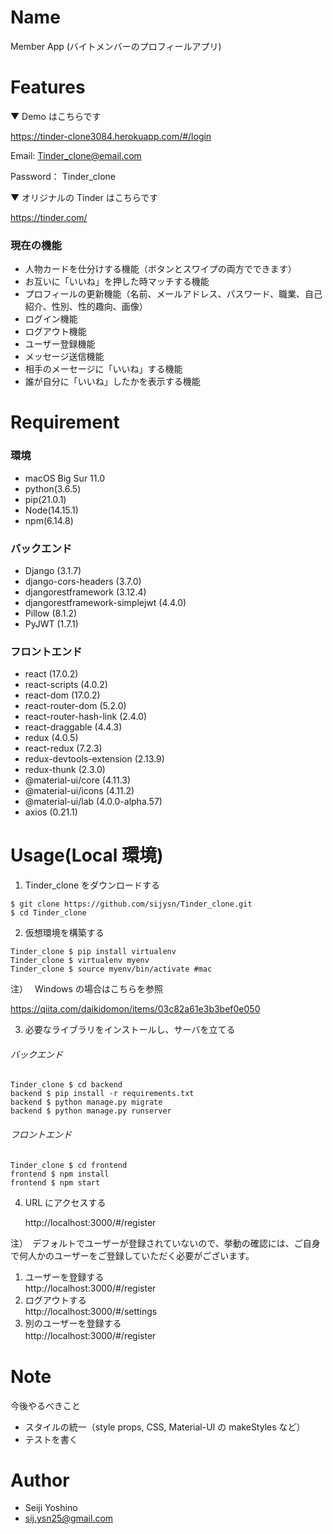 # Name

Member App (バイトメンバーのプロフィールアプリ)<br>

# Features

▼ Demo はこちらです

https://tinder-clone3084.herokuapp.com/#/login

Email: Tinder_clone@email.com

Password： Tinder_clone

▼ オリジナルの Tinder はこちらです

https://tinder.com/

### 現在の機能

- 人物カードを仕分けする機能（ボタンとスワイプの両方でできます）
- お互いに「いいね」を押した時マッチする機能
- プロフィールの更新機能（名前、メールアドレス、パスワード、職業、自己紹介、性別、性的趣向、画像）
- ログイン機能
- ログアウト機能
- ユーザー登録機能
- メッセージ送信機能
- 相手のメーセージに「いいね」する機能
- 誰が自分に「いいね」したかを表示する機能　<br>

# Requirement

### 環境

- macOS Big Sur 11.0
- python(3.6.5)
- pip(21.0.1)
- Node(14.15.1)
- npm(6.14.8)

### バックエンド

- Django (3.1.7)
- django-cors-headers (3.7.0)
- djangorestframework (3.12.4)
- djangorestframework-simplejwt (4.4.0)
- Pillow (8.1.2)
- PyJWT (1.7.1)

### フロントエンド

- react (17.0.2)
- react-scripts (4.0.2)
- react-dom (17.0.2)
- react-router-dom (5.2.0)
- react-router-hash-link (2.4.0)
- react-draggable (4.4.3)
- redux (4.0.5)
- react-redux (7.2.3)
- redux-devtools-extension (2.13.9)
- redux-thunk (2.3.0)
- @material-ui/core (4.11.3)
- @material-ui/icons (4.11.2)
- @material-ui/lab (4.0.0-alpha.57)
- axios (0.21.1)

# Usage(Local 環境)

1. Tinder_clone をダウンロードする

```shell
$ git clone https://github.com/sijysn/Tinder_clone.git
$ cd Tinder_clone
```

2. 仮想環境を構築する

```shell
Tinder_clone $ pip install virtualenv
Tinder_clone $ virtualenv myenv
Tinder_clone $ source myenv/bin/activate #mac
```

注）　 Windows の場合はこちらを参照

https://qiita.com/daikidomon/items/03c82a61e3b3bef0e050

3. 必要なライブラリをインストールし、サーバを立てる

###### バックエンド

```shell
Tinder_clone $ cd backend
backend $ pip install -r requirements.txt
backend $ python manage.py migrate
backend $ python manage.py runserver
```

###### フロントエンド

```shell
Tinder_clone $ cd frontend
frontend $ npm install
frontend $ npm start
```

4. URL にアクセスする

   http://localhost:3000/#/register

注）　デフォルトでユーザーが登録されていないので、挙動の確認には、ご自身で何人かのユーザーをご登録していただく必要がございます。

1. ユーザーを登録する  
   http://localhost:3000/#/register
2. ログアウトする  
   http://localhost:3000/#/settings
3. 別のユーザーを登録する  
   http://localhost:3000/#/register 　<br>

# Note

今後やるべきこと

- スタイルの統一（style props, CSS, Material-UI の makeStyles など）
- テストを書く　<br>

# Author

- Seiji Yoshino
- sij.ysn25@gmail.com
